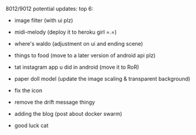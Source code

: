 8012/9012 potential updates:
top 6:
- image filter (with ui plz)
- midi-melody (deploy it to heroku girl =.=)
- where's waldo (adjustment on ui and ending scene)
- things to food (move to a later version of android api plz)
- tat instagram app u did in android (move it to RoR)
- paper doll model (update the image scaling & transparent background)

- fix the icon 
- remove the drift message thingy
- adding the blog (post about docker swarm)

- good luck cat
